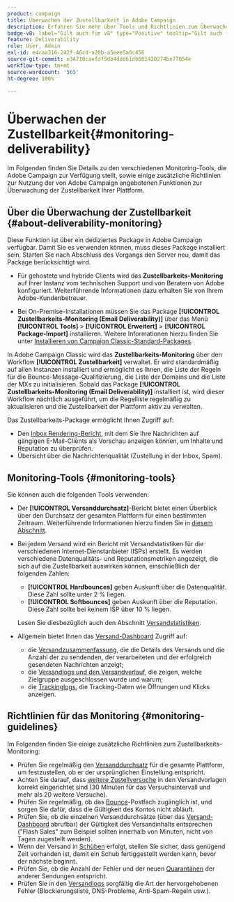 ```yaml
---
product: campaign
title: Überwachen der Zustellbarkeit in Adobe Campaign
description: Erfahren Sie mehr über Tools und Richtlinien zum Überwachen der Zustellbarkeit in Adobe Campaign
badge-v8: label="Gilt auch für v8" type="Positive" tooltip="Gilt auch für Campaign v8"
feature: Deliverability
role: User, Admin
exl-id: e4caa316-242f-46cd-a20b-a5eee5a0c456
source-git-commit: e34718caefdf5db4ddd61db601420274be77054e
workflow-type: tm+mt
source-wordcount: '565'
ht-degree: 100%

---
```


# Überwachen der Zustellbarkeit{#monitoring-deliverability}

Im Folgenden finden Sie Details zu den verschiedenen Monitoring-Tools, die Adobe Campaign zur Verfügung stellt, sowie einige zusätzliche Richtlinien zur Nutzung der von Adobe Campaign angebotenen Funktionen zur Überwachung der Zustellbarkeit Ihrer Plattform.

## Über die Überwachung der Zustellbarkeit {#about-deliverability-monitoring}

Diese Funktion ist über ein dediziertes Package in Adobe Campaign verfügbar. Damit Sie es verwenden können, muss dieses Package installiert sein. Starten Sie nach Abschluss des Vorgangs den Server neu, damit das Package berücksichtigt wird.
* Für gehostete und hybride Clients wird das **Zustellbarkeits-Monitoring** auf Ihrer Instanz vom technischen Support und von Beratern von Adobe konfiguriert. Weiterführende Informationen dazu erhalten Sie von Ihrem Adobe-Kundenbetreuer.

* Bei On-Premise-Installationen müssen Sie das Package **[!UICONTROL Zustellbarkeits-Monitoring (Email Deliverability)]** über das Menü **[!UICONTROL Tools]** > **[!UICONTROL Erweitert]** > **[!UICONTROL Package-Import]** installieren. Weitere Informationen hierzu finden Sie unter [Installieren von Campaign Classic-Standard-Packages](../../installation/using/installing-campaign-standard-packages.md).

In Adobe Campaign Classic wird das **Zustellbarkeits-Monitoring** über den Workflow **[!UICONTROL Zustellbarkeit]** verwaltet. Er wird standardmäßig auf allen Instanzen installiert und ermöglicht es Ihnen, die Liste der Regeln für die Bounce-Message-Qualifizierung, die Liste der Domains und die Liste der MXs zu initialisieren. Sobald das Package **[!UICONTROL Zustellbarkeits-Monitoring (Email Deliverability)]** installiert ist, wird dieser Workflow nächtlich ausgeführt, um die Regelliste regelmäßig zu aktualisieren und die Zustellbarkeit der Plattform aktiv zu verwalten.

Das Zustellbarkeits-Package ermöglicht Ihnen Zugriff auf:

* Den [Inbox Rendering-Bericht](inbox-rendering.md), mit dem Sie Ihre Nachrichten auf gängigen E-Mail-Clients als Vorschau anzeigen können, um Inhalte und Reputation zu überprüfen.
* Übersicht über die Nachrichtenqualität (Zustellung in der Inbox, Spam).

## Monitoring-Tools {#monitoring-tools}

Sie können auch die folgenden Tools verwenden:

* Der **[!UICONTROL Versanddurchsatz]**-Bericht bietet einen Überblick über den Durchsatz der gesamten Plattform für einen bestimmten Zeitraum. Weiterführende Informationen hierzu finden Sie in [diesem Abschnitt](../../reporting/using/global-reports.md#delivery-throughput).
* Bei jedem Versand wird ein Bericht mit Versandstatistiken für die verschiedenen Internet-Dienstanbieter (ISPs) erstellt. Es werden verschiedene Datenqualitäts- und Reputationsmetriken angezeigt, die sich auf die Zustellbarkeit auswirken können, einschließlich der folgenden Zahlen:
   * **[!UICONTROL Hardbounces]** geben Auskunft über die Datenqualität. Diese Zahl sollte unter 2 % liegen.
   * **[!UICONTROL Softbounces]** geben Auskunft über die Reputation. Diese Zahl sollte bei keinem ISP über 10 % liegen.

  Lesen Sie diesbezüglich auch den Abschnitt [Versandstatistiken](../../reporting/using/global-reports.md#delivery-statistics).
* Allgemein bietet Ihnen das [Versand-Dashboard](about-delivery-monitoring.md) Zugriff auf:
   * die [Versandzusammenfassung](delivery-dashboard.md#delivery-summary), die die Details des Versands und die Anzahl der zu sendenden, der verarbeiteten und der erfolgreich gesendeten Nachrichten anzeigt;
   * die [Versandlogs und den Versandverlauf](delivery-dashboard.md#delivery-logs-and-history), die zeigen, welche Zielgruppe ausgeschlossen wurde und warum;
   * die [Trackinglogs](delivery-dashboard.md#tracking-logs), die Tracking-Daten wie Öffnungen und Klicks anzeigen.

## Richtlinien für das Monitoring {#monitoring-guidelines}

Im Folgenden finden Sie einige zusätzliche Richtlinien zum Zustellbarkeits-Monitoring:

* Prüfen Sie regelmäßig den [Versanddurchsatz](../../reporting/using/global-reports.md#delivery-throughput) für die gesamte Plattform, um festzustellen, ob er der ursprünglichen Einstellung entspricht.
* Achten Sie darauf, dass [weitere Zustellversuche](understanding-delivery-failures.md#retries-after-a-delivery-temporary-failure) in den Versandvorlagen korrekt eingerichtet sind (30 Minuten für das Versuchsintervall und mehr als 20 weitere Versuche).
* Prüfen Sie regelmäßig, ob das [Bounce](understanding-delivery-failures.md#bounce-mail-management)-Postfach zugänglich ist, und sorgen Sie dafür, dass die Gültigkeit des Kontos nicht abläuft.
* Prüfen Sie, ob die einzelnen Versanddurchsätze (über das [ Versand-Dashboard](delivery-dashboard.md) abrufbar) der Gültigkeit des Versandinhalts entsprechen (&quot;Flash Sales&quot; zum Beispiel sollten innerhalb von Minuten, nicht von Tagen zugestellt werden).
* Wenn der Versand in [Schüben](steps-sending-the-delivery.md#sending-using-multiple-waves) erfolgt, stellen Sie sicher, dass genügend Zeit vorhanden ist, damit ein Schub fertiggestellt werden kann, bevor der nächste beginnt.
* Prüfen Sie, ob die Anzahl der Fehler und der neuen [Quarantänen](understanding-quarantine-management.md) der anderer Sendungen entspricht.
* Prüfen Sie in den [Versandlogs](delivery-dashboard.md#delivery-logs-and-history) sorgfältig die Art der hervorgehobenen Fehler (Blockierungsliste, DNS-Probleme, Anti-Spam-Regeln usw.).
